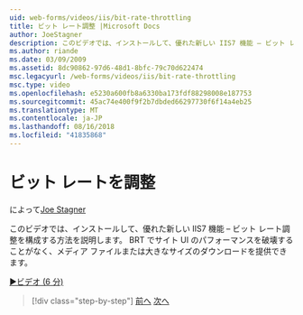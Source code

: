 ```yaml
---
uid: web-forms/videos/iis/bit-rate-throttling
title: ビット レート調整 |Microsoft Docs
author: JoeStagner
description: このビデオでは、インストールして、優れた新しい IIS7 機能 – ビット レート調整を構成する方法を説明します。 BRT とメディア ファイルやビッグ ダウンロードせずを提供することができます.
ms.author: riande
ms.date: 03/09/2009
ms.assetid: 8dc90862-97d6-48d1-8bfc-79c70d622474
msc.legacyurl: /web-forms/videos/iis/bit-rate-throttling
msc.type: video
ms.openlocfilehash: e5230a600fb8a6330ba173fdf88298008e187753
ms.sourcegitcommit: 45ac74e400f9f2b7dbded66297730f6f14a4eb25
ms.translationtype: MT
ms.contentlocale: ja-JP
ms.lasthandoff: 08/16/2018
ms.locfileid: "41835868"
---
```

<a name="bit-rate-throttling"></a>ビット レートを調整
====================
によって[Joe Stagner](https://github.com/JoeStagner)

このビデオでは、インストールして、優れた新しい IIS7 機能 – ビット レート調整を構成する方法を説明します。 BRT でサイト UI のパフォーマンスを破壊することがなく、メディア ファイルまたは大きなサイズのダウンロードを提供できます。

[&#9654;ビデオ (6 分)](https://channel9.msdn.com/Blogs/ASP-NET-Site-Videos/bit-rate-throttling)

> [!div class="step-by-step"]
> [前へ](installing-ftp7.md)
> [次へ](iis7-playlists.md)
